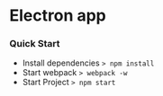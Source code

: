 # Electron app

### Quick Start
- Install dependencies
`> npm install`
- Start webpack
`> webpack -w`
- Start Project
`> npm start`
